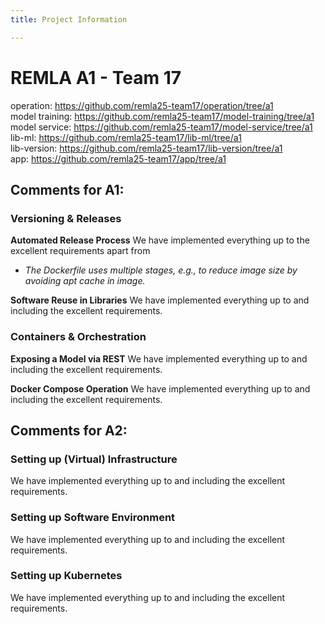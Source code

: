 ```yaml
---
title: Project Information

---
```


# REMLA A1 - Team 17

operation: https://github.com/remla25-team17/operation/tree/a1 \
model training: https://github.com/remla25-team17/model-training/tree/a1 \
model service: https://github.com/remla25-team17/model-service/tree/a1 \
lib-ml: https://github.com/remla25-team17/lib-ml/tree/a1 \
lib-version: https://github.com/remla25-team17/lib-version/tree/a1 \
app: https://github.com/remla25-team17/app/tree/a1 

## Comments for A1:

### Versioning & Releases

**Automated Release Process**
We have implemented everything up to the excellent requirements apart from 
- *The Dockerfile uses multiple stages, e.g., to reduce image size by avoiding apt cache in image.*

**Software Reuse in Libraries**
We have implemented everything up to and including the excellent requirements.

### Containers & Orchestration

**Exposing a Model via REST**
We have implemented everything up to and including the excellent requirements.

**Docker Compose Operation**
We have implemented everything up to and including the excellent requirements.

## Comments for A2:

### Setting up (Virtual) Infrastructure

We have implemented everything up to and including the excellent requirements.

### Setting up Software Environment

We have implemented everything up to and including the excellent requirements.

### Setting up Kubernetes

We have implemented everything up to and including the excellent requirements.
